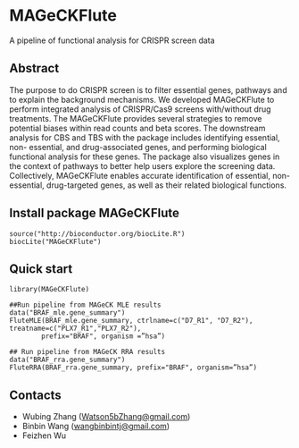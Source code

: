 # MAGeCKFlute
A pipeline of functional analysis for CRISPR screen data

## Abstract
The purpose to do CRISPR screen is to filter essential genes, pathways and to explain the background mechanisms. We developed MAGeCKFlute to perform integrated analysis of CRISPR/Cas9 screens with/without drug treatments. The MAGeCKFlute provides several strategies to remove potential biases within read counts and beta scores. The downstream analysis for CBS and TBS with the package includes identifying essential, non- essential, and drug-associated genes, and performing biological functional analysis for these genes. The package also visualizes genes in the context of pathways to better help users explore the screening data. Collectively, MAGeCKFlute enables accurate identification of essential, non-essential, drug-targeted genes, as well as their related biological functions.

## Install package MAGeCKFlute

~~~
source("http://bioconductor.org/biocLite.R")
biocLite("MAGeCKFlute")
~~~

## Quick start

~~~
library(MAGeCKFlute)##Run pipeline from MAGeCK MLE resultsdata("BRAF_mle.gene_summary")FluteMLE(BRAF_mle.gene_summary, ctrlname=c("D7_R1", "D7_R2"), treatname=c("PLX7_R1","PLX7_R2"), 
		prefix="BRAF", organism =”hsa”)

## Run pipeline from MAGeCK RRA resultsdata("BRAF_rra.gene_summary")FluteRRA(BRAF_rra.gene_summary, prefix="BRAF", organism=”hsa”)
~~~

## Contacts

* Wubing Zhang (Watson5bZhang@gmail.com)
* Binbin Wang (wangbinbintj@gmail.com)
* Feizhen Wu

